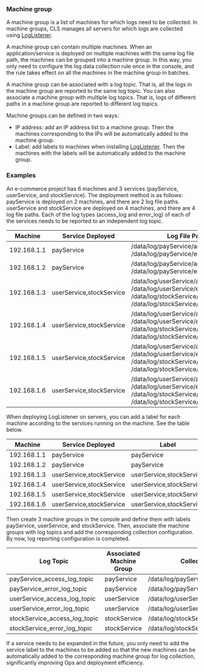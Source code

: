 ### Machine group

A machine group is a list of machines for which logs need to be collected. In machine groups, CLS manages all servers for which logs are collected using [LogListener](https://intl.cloud.tencent.com/document/product/614/31578).

A machine group can contain multiple machines. When an application/service is deployed on multiple machines with the same log file path, the machines can be grouped into a machine group. In this way, you only need to configure the log data collection rule once in the console, and the rule takes effect on all the machines in the machine group in batches.

A machine group can be associated with a log topic. That is, all the logs in the machine group are reported to the same log topic. You can also associate a machine group with multiple log topics. That is, logs of different paths in a machine group are reported to different log topics.

Machine groups can be defined in two ways:
- IP address: add an IP address list to a machine group. Then the machines corresponding to the IPs will be automatically added to the machine group.
- Label: add labels to machines when installing [LogListener](https://intl.cloud.tencent.com/document/product/614/17414). Then the machines with the labels will be automatically added to the machine group.

### Examples

An e-commerce project has 6 machines and 3 services (payService, userService, and stockService). The deployment method is as follows:
payService is deployed on 2 machines, and there are 2 log file paths. userService and stockService are deployed on 4 machines, and there are 4 log file paths. Each of the log types (access_log and error_log) of each of the services needs to be reported to an independent log topic.

| Machine        | Service Deployed                 | Log File Path                                                 |
| ----------- | ------------------------ | ------------------------------------------------------------ |
| 192.168.1.1 | payService               | /data/log/payService/access_log.log<br />/data/log/payService/error_log.log |
| 192.168.1.2 | payService               | /data/log/payService/access_log.log<br />/data/log/payService/error_log.log |
| 192.168.1.3 | userService,stockService | /data/log/userService/access_log.log<br />/data/log/userService/error_log.log<br />/data/log/stockService/access_log.log<br />/data/log/stockService/error_log.log |
| 192.168.1.4 | userService,stockService | /data/log/userService/access_log.log<br />/data/log/userService/error_log.log<br />/data/log/stockService/access_log.log<br />/data/log/stockService/error_log.log |
| 192.168.1.5 | userService,stockService | /data/log/userService/access_log.log<br />/data/log/userService/error_log.log<br />/data/log/stockService/access_log.log<br />/data/log/stockService/error_log.log |
| 192.168.1.6 | userService,stockService | /data/log/userService/access_log.log<br />/data/log/userService/error_log.log<br />/data/log/stockService/access_log.log<br />/data/log/stockService/error_log.log |

When deploying LogListener on servers, you can add a label for each machine according to the services running on the machine. See the table below.

|   Machine     | Service Deployed                 | Label                     |
| ----------- | ------------------------ | ------------------------ |
| 192.168.1.1 | payService               | payService               |
| 192.168.1.2 | payService               | payService               |
| 192.168.1.3 | userService,stockService | userService,stockService |
| 192.168.1.4 | userService,stockService | userService,stockService |
| 192.168.1.5 | userService,stockService | userService,stockService |
| 192.168.1.6 | userService,stockService | userService,stockService |

Then create 3 machine groups in the console and define them with labels payService, userService, and stockService. Then, associate the machine groups with log topics and add the corresponding collection configuration. By now, log reporting configuration is completed.

| Log Topic                      | Associated Machine Group   | Collection Path                              |
| ----------------------------- | ------------ | ------------------------------------- |
| payService_access_log_topic   | payService   | /data/log/payService/access_log.log   |
| payService_error_log_topic    | payService   | /data/log/payService/error_log.log    |
| userService_access_log_topic  | userService  | /data/log/userService/access_log.log  |
| userService_error_log_topic   | userService  | /data/log/userService/error_log.log   |
| stockService_access_log_topic | stockService | /data/log/stockService/access_log.log |
| stockService_error_log_topic  | stockService | /data/log/stockService/error_log.log  |

If a service needs to be expanded in the future, you only need to add the service label to the machines to be added so that the new machines can be automatically added to the corresponding machine group for log collection, significantly improving Ops and deployment efficiency.

